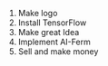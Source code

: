 1. Make logo 
2. Install TensorFlow 
3. Make great Idea 
4. Implement AI-Ferm 
5. Sell and make money 